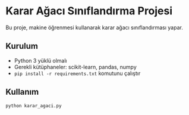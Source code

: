 # Karar Ağacı Sınıflandırma Projesi

Bu proje, makine öğrenmesi kullanarak karar ağacı sınıflandırması yapar.

## Kurulum

- Python 3 yüklü olmalı  
- Gerekli kütüphaneler: scikit-learn, pandas, numpy  
- `pip install -r requirements.txt` komutunu çalıştır

## Kullanım

```bash
python karar_agaci.py
